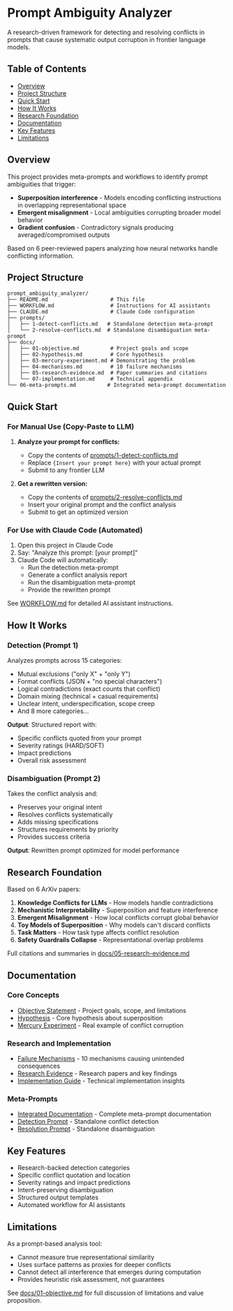 # Prompt Ambiguity Analyzer

A research-driven framework for detecting and resolving conflicts in prompts that cause systematic output corruption in frontier language models.

## Table of Contents

- [Overview](#overview)
- [Project Structure](#project-structure)
- [Quick Start](#quick-start)
- [How It Works](#how-it-works)
- [Research Foundation](#research-foundation)
- [Documentation](#documentation)
- [Key Features](#key-features)
- [Limitations](#limitations)

## Overview

This project provides meta-prompts and workflows to identify prompt ambiguities that trigger:
- **Superposition interference** - Models encoding conflicting instructions in overlapping representational space
- **Emergent misalignment** - Local ambiguities corrupting broader model behavior
- **Gradient confusion** - Contradictory signals producing averaged/compromised outputs

Based on 6 peer-reviewed papers analyzing how neural networks handle conflicting information.

## Project Structure

```
prompt_ambiguity_analyzer/
├── README.md                    # This file
├── WORKFLOW.md                  # Instructions for AI assistants
├── CLAUDE.md                    # Claude Code configuration
├── prompts/
│   ├── 1-detect-conflicts.md   # Standalone detection meta-prompt
│   └── 2-resolve-conflicts.md  # Standalone disambiguation meta-prompt
├── docs/
│   ├── 01-objective.md          # Project goals and scope
│   ├── 02-hypothesis.md         # Core hypothesis
│   ├── 03-mercury-experiment.md # Demonstrating the problem
│   ├── 04-mechanisms.md         # 10 failure mechanisms
│   ├── 05-research-evidence.md  # Paper summaries and citations
│   └── 07-implementation.md     # Technical appendix
└── 06-meta-prompts.md          # Integrated meta-prompt documentation
```

## Quick Start

### For Manual Use (Copy-Paste to LLM)

1. **Analyze your prompt for conflicts:**
   - Copy the contents of [prompts/1-detect-conflicts.md](prompts/1-detect-conflicts.md)
   - Replace `{Insert your prompt here}` with your actual prompt
   - Submit to any frontier LLM

2. **Get a rewritten version:**
   - Copy the contents of [prompts/2-resolve-conflicts.md](prompts/2-resolve-conflicts.md)
   - Insert your original prompt and the conflict analysis
   - Submit to get an optimized version

### For Use with Claude Code (Automated)

1. Open this project in Claude Code
2. Say: "Analyze this prompt: [your prompt]"
3. Claude Code will automatically:
   - Run the detection meta-prompt
   - Generate a conflict analysis report
   - Run the disambiguation meta-prompt
   - Provide the rewritten prompt

See [WORKFLOW.md](WORKFLOW.md) for detailed AI assistant instructions.

## How It Works

### Detection (Prompt 1)

Analyzes prompts across 15 categories:
- Mutual exclusions ("only X" + "only Y")
- Format conflicts (JSON + "no special characters")
- Logical contradictions (exact counts that conflict)
- Domain mixing (technical + casual requirements)
- Unclear intent, underspecification, scope creep
- And 8 more categories...

**Output**: Structured report with:
- Specific conflicts quoted from your prompt
- Severity ratings (HARD/SOFT)
- Impact predictions
- Overall risk assessment

### Disambiguation (Prompt 2)

Takes the conflict analysis and:
- Preserves your original intent
- Resolves conflicts systematically
- Adds missing specifications
- Structures requirements by priority
- Provides success criteria

**Output**: Rewritten prompt optimized for model performance

## Research Foundation

Based on 6 ArXiv papers:
1. **Knowledge Conflicts for LLMs** - How models handle contradictions
2. **Mechanistic Interpretability** - Superposition and feature interference
3. **Emergent Misalignment** - How local conflicts corrupt global behavior
4. **Toy Models of Superposition** - Why models can't discard conflicts
5. **Task Matters** - How task type affects conflict resolution
6. **Safety Guardrails Collapse** - Representational overlap problems

Full citations and summaries in [docs/05-research-evidence.md](docs/05-research-evidence.md)

## Documentation

### Core Concepts
- [Objective Statement](docs/01-objective.md) - Project goals, scope, and limitations
- [Hypothesis](docs/02-hypothesis.md) - Core hypothesis about superposition
- [Mercury Experiment](docs/03-mercury-experiment.md) - Real example of conflict corruption

### Research and Implementation
- [Failure Mechanisms](docs/04-mechanisms.md) - 10 mechanisms causing unintended consequences
- [Research Evidence](docs/05-research-evidence.md) - Research papers and key findings
- [Implementation Guide](docs/07-implementation.md) - Technical implementation insights

### Meta-Prompts
- [Integrated Documentation](06-meta-prompts.md) - Complete meta-prompt documentation
- [Detection Prompt](prompts/1-detect-conflicts.md) - Standalone conflict detection
- [Resolution Prompt](prompts/2-resolve-conflicts.md) - Standalone disambiguation

## Key Features

- Research-backed detection categories
- Specific conflict quotation and location
- Severity ratings and impact predictions
- Intent-preserving disambiguation
- Structured output templates
- Automated workflow for AI assistants

## Limitations

As a prompt-based analysis tool:
- Cannot measure true representational similarity
- Uses surface patterns as proxies for deeper conflicts
- Cannot detect all interference that emerges during computation
- Provides heuristic risk assessment, not guarantees

See [docs/01-objective.md](docs/01-objective.md) for full discussion of limitations and value proposition.